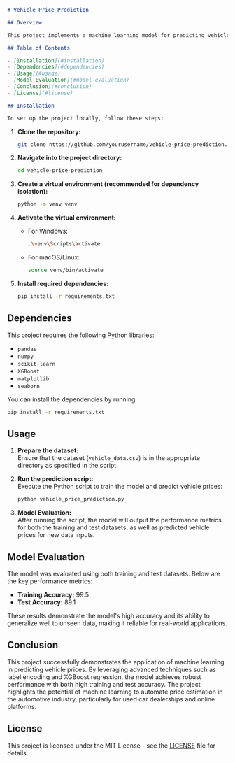 
```markdown
# Vehicle Price Prediction

## Overview

This project implements a machine learning model for predicting vehicle prices based on a variety of features. It employs preprocessing techniques such as label encoding and utilizes powerful regression models like XGBoost to achieve high prediction accuracy. The model predicts vehicle prices in both USD and INR, making it suitable for applications in used car dealerships, online vehicle evaluation platforms, and automotive industry solutions.

## Table of Contents

- [Installation](#installation)
- [Dependencies](#dependencies)
- [Usage](#usage)
- [Model Evaluation](#model-evaluation)
- [Conclusion](#conclusion)
- [License](#license)

## Installation

To set up the project locally, follow these steps:
```

1. **Clone the repository:**

   ```bash
   git clone https://github.com/yourusername/vehicle-price-prediction.git
   ```

2. **Navigate into the project directory:**

   ```bash
   cd vehicle-price-prediction
   ```

3. **Create a virtual environment (recommended for dependency isolation):**

   ```bash
   python -m venv venv
   ```

4. **Activate the virtual environment:**

   - For Windows:
     ```bash
     .\venv\Scripts\activate
     ```
   - For macOS/Linux:
     ```bash
     source venv/bin/activate
     ```

5. **Install required dependencies:**

   ```bash
   pip install -r requirements.txt
   ```

## Dependencies

This project requires the following Python libraries:

- `pandas`
- `numpy`
- `scikit-learn`
- `XGBoost`
- `matplotlib`
- `seaborn`

You can install the dependencies by running:

```bash
pip install -r requirements.txt
```

## Usage

1. **Prepare the dataset:**  
   Ensure that the dataset (`vehicle_data.csv`) is in the appropriate directory as specified in the script.

2. **Run the prediction script:**  
   Execute the Python script to train the model and predict vehicle prices:

   ```bash
   python vehicle_price_prediction.py
   ```

3. **Model Evaluation:**  
   After running the script, the model will output the performance metrics for both the training and test datasets, as well as predicted vehicle prices for new data inputs.

## Model Evaluation

The model was evaluated using both training and test datasets. Below are the key performance metrics:

- **Training Accuracy:** 99.5
- **Test Accuracy:** 89.1

These results demonstrate the model's high accuracy and its ability to generalize well to unseen data, making it reliable for real-world applications.

## Conclusion

This project successfully demonstrates the application of machine learning in predicting vehicle prices. By leveraging advanced techniques such as label encoding and XGBoost regression, the model achieves robust performance with both high training and test accuracy. The project highlights the potential of machine learning to automate price estimation in the automotive industry, particularly for used car dealerships and online platforms.

## License

This project is licensed under the MIT License - see the [LICENSE](LICENSE) file for details.